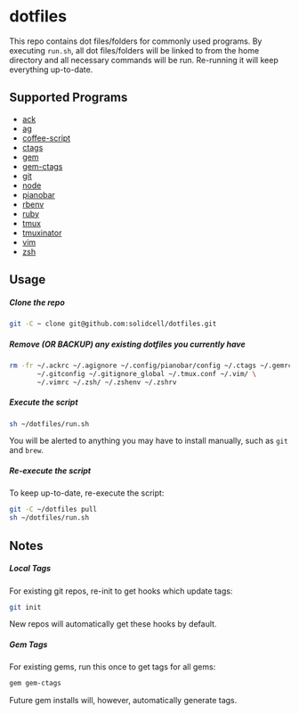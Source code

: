 dotfiles
=========

This repo contains dot files/folders for commonly used programs. By executing `run.sh`, all dot files/folders will be linked to from the home directory and all necessary commands will be run. Re-running it will keep everything up-to-date.

Supported Programs
--------------

* [ack](http://beyondgrep.com/)
* [ag](https://github.com/ggreer/the_silver_searcher)
* [coffee-script](http://coffeescript.org/)
* [ctags](http://ctags.sourceforge.net/)
* [gem](https://rubygems.org/)
* [gem-ctags](https://github.com/tpope/gem-ctags)
* [git](http://git-scm.com/)
* [node](http://nodejs.org/)
* [pianobar](https://github.com/PromyLOPh/pianobar/)
* [rbenv](https://github.com/sstephenson/rbenv)
* [ruby](https://www.ruby-lang.org/)
* [tmux](http://tmux.sourceforge.net/)
* [tmuxinator](https://github.com/tmuxinator/tmuxinator)
* [vim](http://www.vim.org/)
* [zsh](http://www.zsh.org/)

Usage
--------------

##### Clone the repo

```sh
git -C ~ clone git@github.com:solidcell/dotfiles.git
```

##### Remove (OR BACKUP) any existing dotfiles you currently have

```sh
rm -fr ~/.ackrc ~/.agignore ~/.config/pianobar/config ~/.ctags ~/.gemrc \
       ~/.gitconfig ~/.gitignore_global ~/.tmux.conf ~/.vim/ \
       ~/.vimrc ~/.zsh/ ~/.zshenv ~/.zshrv
```

##### Execute the script

```sh
sh ~/dotfiles/run.sh
```
You will be alerted to anything you may have to install manually, such as `git` and `brew`.

##### Re-execute the script

To keep up-to-date, re-execute the script:
```sh
git -C ~/dotfiles pull
sh ~/dotfiles/run.sh
```

Notes
--------------

##### Local Tags

For existing git repos, re-init to get hooks which update tags:
```sh
git init
```
New repos will automatically get these hooks by default.

##### Gem Tags

For existing gems, run this once to get tags for all gems:
```sh
gem gem-ctags
```
Future gem installs will, however, automatically generate tags.
